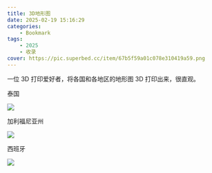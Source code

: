 ```yaml
---
title: 3D地形图
date: 2025-02-19 15:16:29
categories: 
    - Bookmark
tags: 
    - 2025
    - 收录
cover: https://pic.superbed.cc/item/67b5f59a01c078e310419a59.png
---
```



一位 3D 打印爱好者，将各国和各地区的地形图 3D 打印出来，很直观。

泰国

![](https://pic.superbed.cc/item/67b5f49601c078e310419562.png)

加利福尼亚州

![](https://pic.superbed.cc/item/67b5f4c001c078e310419645.png)

西班牙

![](https://pic.superbed.cc/item/67b5f4e901c078e310419730.png)

